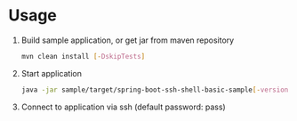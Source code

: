 # Usage

1. Build sample application, or get jar from maven repository

    ```bash
    mvn clean install [-DskipTests]
    ```
1. Start application

    ```bash
    java -jar sample/target/spring-boot-ssh-shell-basic-sample[-version].jar
    ```
1. Connect to application via ssh (default password: pass)

    ```bash
    ```
